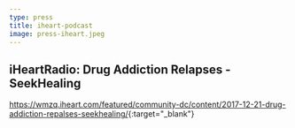 ```yaml
---
type: press
title: iheart-podcast
image: press-iheart.jpeg
---
```


## iHeartRadio: Drug Addiction Relapses - SeekHealing

<https://wmzq.iheart.com/featured/community-dc/content/2017-12-21-drug-addiction-repalses-seekhealing/>{:target="_blank"}